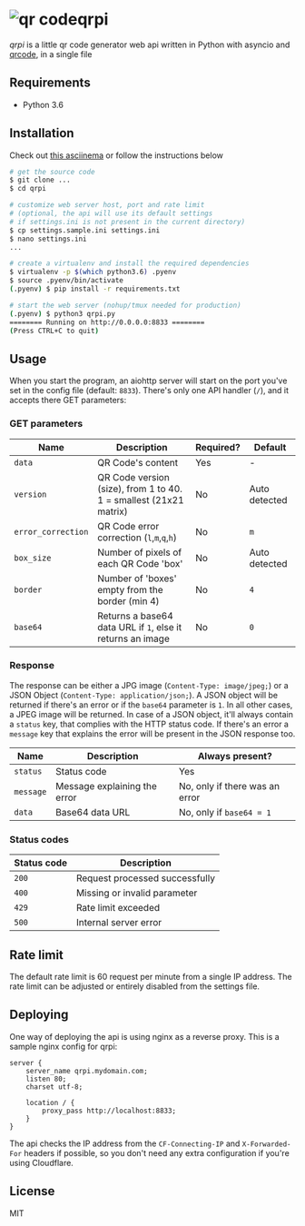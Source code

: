 # ![qr code](https://qrpi.nyodev.xyz/?data=https%3A%2F%2Fgithub.com%2FxNyo%2Fqrpi&box_size=1&border=1)qrpi
*qrpi* is a little qr code generator web api written in Python with asyncio and
[qrcode](https://github.com/lincolnloop/python-qrcode), in a single file

## Requirements
- Python 3.6

## Installation
Check out [this asciinema](https://asciinema.org/a/fSdRROhNVRhm7U95jQosMM85O) or follow the instructions below
```bash
# get the source code
$ git clone ...
$ cd qrpi

# customize web server host, port and rate limit
# (optional, the api will use its default settings
# if settings.ini is not present in the current directory)
$ cp settings.sample.ini settings.ini
$ nano settings.ini
...

# create a virtualenv and install the required dependencies
$ virtualenv -p $(which python3.6) .pyenv
$ source .pyenv/bin/activate
(.pyenv) $ pip install -r requirements.txt

# start the web server (nohup/tmux needed for production)
(.pyenv) $ python3 qrpi.py
======== Running on http://0.0.0.0:8833 ========
(Press CTRL+C to quit)
```

## Usage
When you start the program, an aiohttp server will start on the port you've set in the config file (default: `8833`).
There's only one API handler (`/`), and it accepts there GET parameters:

### GET parameters
Name               | Description                                                       | Required? | Default
-------------------|-------------------------------------------------------------------|---------- | --------
`data`             | QR Code's content                                                 | Yes       | -
`version`          | QR Code version (size), from 1 to 40. 1 = smallest (21x21 matrix) | No        | Auto detected
`error_correction` | QR Code error correction (`l`,`m`,`q`,`h`)                        | No        | `m`
`box_size`         | Number of pixels of each QR Code 'box'                            | No        | Auto detected
`border`           | Number of 'boxes' empty from the border (min 4)                   | No        | `4`
`base64`           | Returns a base64 data URL if `1`, else it returns an image        | No        | `0`

### Response
The response can be either a JPG image (`Content-Type: image/jpeg;`) or a JSON Object (`Content-Type: application/json;`).
A JSON object will be returned if there's an error or if the `base64` parameter is `1`. In all other cases, a JPEG
image will be returned. In case of a JSON object, it'll always contain a `status` key, that complies with the HTTP
status code. If there's an error a `message` key that explains the error will be present in the JSON response too.

Name      | Description                  | Always present?
----------|------------------------------|--------------------------------
`status`  | Status code                  | Yes
`message` | Message explaining the error | No, only if there was an error
`data`    | Base64 data URL              | No, only if `base64 = 1`

### Status codes

Status code | Description
------------|--------------------------------
`200`       | Request processed successfully
`400`       | Missing or invalid parameter
`429`       | Rate limit exceeded
`500`       | Internal server error

## Rate limit
The default rate limit is 60 request per minute from a single IP address. The rate limit can be adjusted or entirely
disabled from the settings file.

## Deploying
One way of deploying the api is using nginx as a reverse proxy.
This is a sample nginx config for qrpi:
```
server {
    server_name qrpi.mydomain.com;
    listen 80;
    charset utf-8;

    location / {
        proxy_pass http://localhost:8833;
    }
}
```
The api checks the IP address from the `CF-Connecting-IP` and `X-Forwarded-For` headers if possible,
so you don't need any extra configuration if you're using Cloudflare.

## License
MIT
